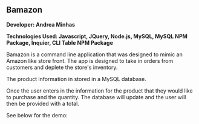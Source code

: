 ## Bamazon

**Developer: Andrea Minhas**

**Technologies Used: Javascript, JQuery, Node.js, MySQL, MySQL NPM Package, Inquier, CLI Table NPM Package**

Bamazon is a command line application that was designed to mimic an Amazon like store front. The app is designed to take in orders from customers and deplete the store's inventory. 

The product information in stored in a MySQL database. 

Once the user enters in the information for the product that they would like to purchase and the quantity. The database will update and the user will then be provided with a total. 

See below for the demo: 


